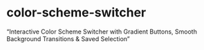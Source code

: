 # color-scheme-switcher
“Interactive Color Scheme Switcher with Gradient Buttons, Smooth Background Transitions &amp; Saved Selection”
